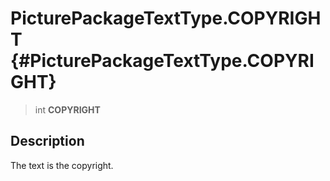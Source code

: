 PicturePackageTextType.COPYRIGHT {#PicturePackageTextType.COPYRIGHT}
================================

> int **COPYRIGHT**

Description
-----------

The text is the copyright.
